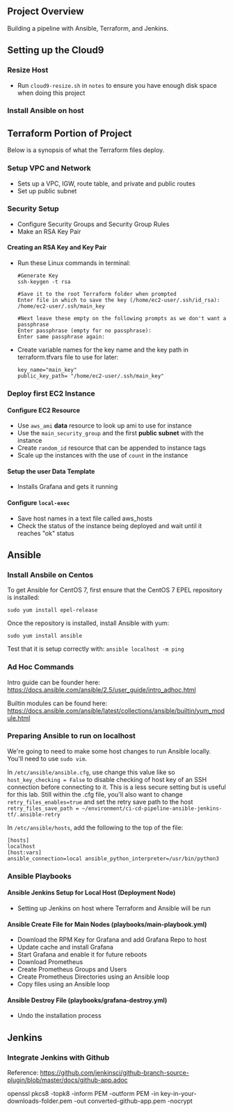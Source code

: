 ## Project Overview

Building a pipeline with Ansible, Terraform, and Jenkins.

## Setting up the Cloud9

### Resize Host 

* Run `cloud9-resize.sh` in `notes` to ensure you have enough disk space when doing this project

### Install Ansible on host



## Terraform Portion of Project

Below is a synopsis of what the Terraform files deploy.

### Setup VPC and Network

* Sets up a VPC, IGW, route table, and private and public routes
* Set up public subnet

### Security Setup

* Configure Security Groups and Security Group Rules
* Make an RSA Key Pair

#### Creating an RSA Key and Key Pair

* Run these Linux commands in terminal:
    ```
    #Generate Key
    ssh-keygen -t rsa
    
    #Save it to the root Terraform folder when prompted
    Enter file in which to save the key (/home/ec2-user/.ssh/id_rsa): /home/ec2-user/.ssh/main_key       
    
    #Next leave these empty on the following prompts as we don't want a passphrase
    Enter passphrase (empty for no passphrase): 
    Enter same passphrase again:
    ```
* Create variable names for the key name and the key path in terraform.tfvars file to use for later:
    ```
    key_name="main_key"
    public_key_path= "/home/ec2-user/.ssh/main_key"
    ```

### Deploy first EC2 Instance

#### Configure EC2 Resource

* Use `aws_ami` **data** resource to look up ami to use for instance
* Use the `main_security_group` and the first **public subnet** with the instance
* Create `random_id` resource that can be appended to instance tags
* Scale up the instances with the use of `count` in the instance

#### Setup the user Data Template

* Installs Grafana and gets it running

#### Configure `local-exec`

* Save host names in a text file called aws_hosts
* Check the status of the instance being deployed and wait until it reaches "ok" status

## Ansible

### Install Ansbile on Centos

To get Ansible for CentOS 7, first ensure that the CentOS 7 EPEL repository is installed:

`sudo yum install epel-release`

Once the repository is installed, install Ansible with yum:

`sudo yum install ansible`

Test that it is setup correctly with: 
`ansible localhost -m ping`

### Ad Hoc Commands

Intro guide can be founder here: https://docs.ansible.com/ansible/2.5/user_guide/intro_adhoc.html

Builtin modules can be found here: https://docs.ansible.com/ansible/latest/collections/ansible/builtin/yum_module.html

### Preparing Ansible to run on localhost

We're going to need to make some host changes to run Ansible locally. You'll need to use `sudo vim`.

In `/etc/ansible/ansible.cfg`, use change this value like so `host_key_checking = False` to disable checking of host key of an SSH connection before connecting to it. This is a less secure setting but is useful for this lab.
Still within the .cfg file, you'll also want to change `retry_files_enables=true` and set the retry save path to the host `retry_files_save_path = ~/environment/ci-cd-pipeline-ansible-jenkins-tf/.ansible-retry`

In `/etc/ansible/hosts`, add the following to the top of the file:
```
[hosts]
localhost
[host:vars]
ansible_connection=local ansible_python_interpreter=/usr/bin/python3

```
### Ansible Playbooks

#### Ansible Jenkins Setup for Local Host (Deployment Node)

* Setting up Jenkins on host where Terraform and Ansible will be run

#### Ansible Create File for Main Nodes (playbooks/main-playbook.yml)

* Download the RPM Key for Grafana and add Grafana Repo to host
* Update cache and install Grafana
* Start Grafana and enable it for future reboots
* Download Prometheus
* Create Prometheus Groups and Users
* Create Prometheus Directories using an Ansible loop
* Copy files using an Ansible loop

#### Ansible Destroy File (playbooks/grafana-destroy.yml)

* Undo the installation process

## Jenkins

### Integrate Jenkins with Github

Reference: https://github.com/jenkinsci/github-branch-source-plugin/blob/master/docs/github-app.adoc

openssl pkcs8 -topk8 -inform PEM -outform PEM -in key-in-your-downloads-folder.pem -out converted-github-app.pem -nocrypt
